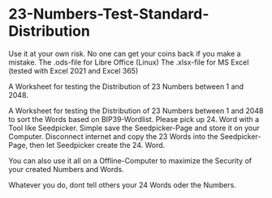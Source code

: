 # 23-Numbers-Test-Standard-Distribution

Use it at your own risk. No one can get your coins back if you make a mistake.
The .ods-file for Libre Office (Linux)
The .xlsx-file for MS Excel (tested with Excel 2021 and Excel 365)

A Worksheet for testing the Distribution of 23 Numbers between 1 and 2048.

A Worksheet for testing the Distribution of 23 Numbers between 1 and 2048 to sort the Words based on BIP39-Wordlist. Please pick up 24. Word with a Tool like Seedpicker. Simple save the Seedpicker-Page and store it on your Computer. Disconnect internet and copy the 23 Words into the Seedpicker-Page, then let Seedpicker create the 24. Word.

You can also use it all on a Offline-Computer to maximize the Security of your created Numbers and Words.

Whatever you do, dont tell others your 24 Words oder the Numbers.

